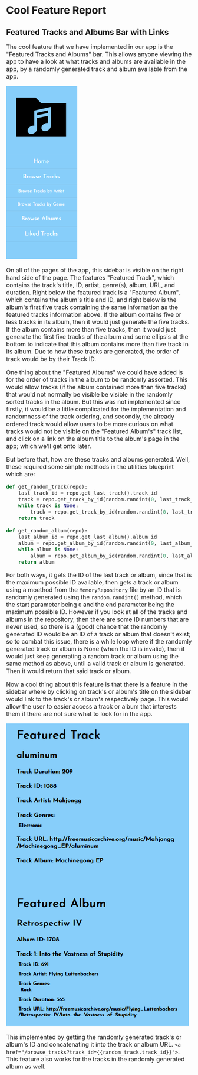 # Cool Feature Report


## Featured Tracks and Albums Bar with Links

<font size="3">

The cool feature that we have implemented in our app is the "Featured Tracks and Albums" bar. This allows anyone viewing the app to have a look at what tracks and albums are available in the app, by a randomly generated track and album available from the app. 

![Image of sidebar](sidebar.png)


On all of the pages of the app, this sidebar is visible on the right hand side of the page. The features "Featured Track", which contains the track's title, ID, artist, genre(s), album, URL, and duration. Right below the featured track is a "Featured Album", which contains the album's title and ID, and right below is the album's first five track containing the same information as the featured tracks information above. If the album contains five or less tracks in its album, then it would just generate the five tracks. If the album contains more than five tracks, then it would just generate the first five tracks of the album and some ellipsis at the bottom to indicate that this album contains more than five track in its album. Due to how these tracks are generated, the order of track would be by their Track ID.

One thing about the "Featured Albums" we could have added is for the order of tracks in the album to be randomly assorted. This would allow tracks (if the album contained more than five tracks) that would not normally be visible be visible in the randomly sorted tracks in the album. But this was not implemented since firstly, it would be a little complicated for the implementation and randomness of the track ordering, and secondly, the already ordered track would allow users to be more curious on what tracks would not be visible on the "Featured Album's" track list, and click on a link on the album title to the album's page in the app; which we'll get onto later.

But before that, how are these tracks and albums generated. Well, these required some simple methods in the utilities blueprint which are:
```python
def get_random_track(repo):
    last_track_id = repo.get_last_track().track_id
    track = repo.get_track_by_id(random.randint(0, last_track_id))
    while track is None:
        track = repo.get_track_by_id(random.randint(0, last_track_id))
    return track

def get_random_album(repo):
    last_album_id = repo.get_last_album().album_id
    album = repo.get_album_by_id(random.randint(0, last_album_id))
    while album is None:
        album = repo.get_album_by_id(random.randint(0, last_album_id))
    return album
```
For both ways, it gets the ID of the last track or album, since that is the maximum possible ID available, then gets a track or album using a moethod from the `MemoryRepository` file by an ID that is randomly generated using the `random.randint()` method, which the start parameter being `0` and the end parameter being the maximum possible ID. However if you look at all of the tracks and albums in the repository, then there are some ID numbers that are never used, so there is a (good) chance that the randomly generated ID would be an ID of a track or album that doesn't exist; so to combat this issue, there is a while loop where if the randomly generated track or album is None (when the ID is invalid), then it would just keep generating a random track or album using the same method as above, until a valid track or album is generated. Then it would return that said track or album.

Now a cool thing about this feature is that there is a feature in the sidebar where by clicking on track's or album's title on the sidebar would link to the track's or album's respectively page. This would allow the user to easier access a track or album that interests them if there are not sure what to look for in the app.

![Image of feature](feature.png)

This implemented by getting the randomly generated track's or album's ID and concatenating it into the track or album URL. `<a href="/browse_tracks?track_id={{random_track.track_id}}">`. This feature also works for the tracks in the randomly generated album as well.

</font>

